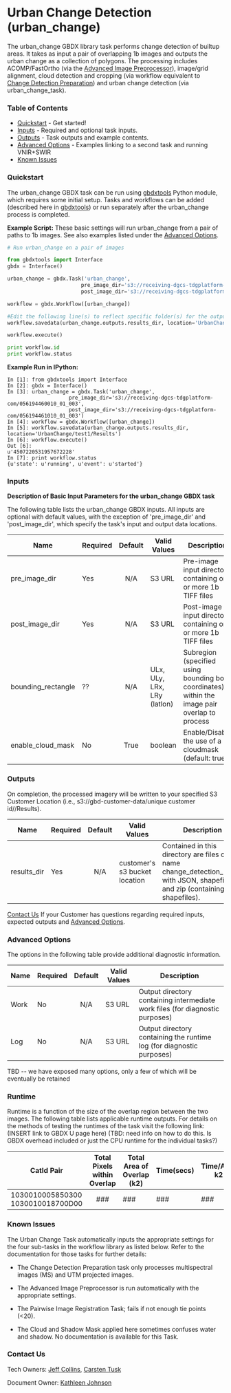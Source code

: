 #  Urban Change Detection (urban_change)

The urban_change GBDX library task performs change detection of builtup areas.  It takes as input a pair of overlapping 1b images and outputs the urban change
as a collection of polygons.  The processing includes ACOMP/FastOrtho (via 
the [Advanced Image Preprocessor](#https://github.com/TDG-Platform/docs/blob/master/Advanced_Image_Preprocessor.md)), image/grid alignment, cloud detection and cropping (via
workflow equivalent to [Change Detection Preparation](#https://github.com/TDG-Platform/docs/blob/master/Change_Detection_Preparation.md)) and urban change detection (via urban_change_task). 

### Table of Contents
 * [Quickstart](#quickstart) - Get started!
 * [Inputs](#inputs) - Required and optional task inputs.
 * [Outputs](#outputs) - Task outputs and example contents.
 * [Advanced Options](#advanced-options) - Examples linking to a second task and running VNIR+SWIR
 * [Known Issues](#known-issues)

### Quickstart

The urban_change GBDX task can be run using [gbdxtools](https://github.com/DigitalGlobe/gbdxtools/blob/master/docs/user_guide.rst) Python module, which requires some initial setup.
Tasks and workflows can be added (described here in [gbdxtools](https://github.com/DigitalGlobe/gbdxtools/blob/master/docs/running_workflows.rst))  or run separately after the urban_change process is completed.

**Example Script:** These basic settings will run urban_change from a pair of paths to 1b images.
See also examples listed under the [Advanced Options](#advanced-options).

```python
# Run urban_change on a pair of images

from gbdxtools import Interface
gbdx = Interface()

urban_change = gbdx.Task('urban_change', 
                        pre_image_dir='s3://receiving-dgcs-tdgplatform-com/056194460010_01_003',
                        post_image_dir='s3://receiving-dgcs-tdgplatform-com/056194461010_01_003')

workflow = gbdx.Workflow([urban_change])

#Edit the following line(s) to reflect specific folder(s) for the output file (example location provided)
workflow.savedata(urban_change.outputs.results_dir, location='UrbanChange/test1/Results')

workflow.execute()

print workflow.id
print workflow.status
```

**Example Run in IPython:**

    In [1]: from gbdxtools import Interface
    In [2]: gbdx = Interface()
    In [3]: urban_change = gbdx.Task('urban_change', 
                        pre_image_dir='s3://receiving-dgcs-tdgplatform-com/056194460010_01_003',
                        post_image_dir='s3://receiving-dgcs-tdgplatform-com/056194461010_01_003')
    In [4]: workflow = gbdx.Workflow([urban_change])
    In [5]: workflow.savedata(urban_change.outputs.results_dir, location='UrbanChange/test1/Results')    
    In [6]: workflow.execute()
    Out [6]: 
    u'4507220531957672228'
    In [7]: print workflow.status
    {u'state': u'running', u'event': u'started'}


### Inputs


**Description of Basic Input Parameters for the urban_change GBDX task**

The following table lists the urban_change GBDX inputs.
All inputs are optional with default values, with the exception of
'pre_image_dir' and 'post_image_dir',
which specify the task's input and output data locations.

Name        | Required             |       Default         |        Valid Values             |   Description
----------------|---------|:---------------------:|---------------------------------|-----------------
pre_image_dir   | Yes   | N/A  |  S3 URL | Pre-image input directory containing one or more 1b TIFF files
post_image_dir    | Yes   |   N/A  |  S3 URL | Post-image input directory containing one or more 1b TIFF files
bounding_rectangle    | ??  |   N/A  |  ULx, ULy, LRx, LRy (latlon) | Subregion (specified using bounding box coordinates) within the image pair overlap to process
enable_cloud_mask     | No   |   True  |  boolean | Enable/Disable the use of a cloudmask (default: true) 

### Outputs

On completion, the processed imagery will be written to your specified S3 Customer 
Location (i.e., s3://gbd-customer-data/unique customer id/<user supplied path>/Results). 

Name           |    Required      |       Default         |        Valid Values             |   Description
---------------|----------|:---------------------:|---------------------------------|-----------------
results_dir    | Yes      |  N/A      | customer's s3 bucket location | Contained in this directory are files of the name change_detection_latlon; with JSON, shapefile and zip (containing the shapefiles).



[Contact Us](#contact-us) If your Customer has questions regarding required inputs,
expected outputs and [Advanced Options](advanced-options).

### Advanced Options

The options in the following table provide additional diagnostic information. 


Name           |    Required      |       Default         |        Valid Values             |   Description
---------------|----------|:---------------------:|---------------------------------|-----------------
Work |  No     |  N/A | S3 URL | Output directory containing intermediate work files (for diagnostic purposes)
Log |  No   |  N/A | S3 URL | Output directory containing the runtime log (for diagnostic purposes)

TBD -- we have exposed many options, only a few of which will be eventually be retained

### Runtime ###

Runtime is a function of the size of the overlap region between the two images.  The following table lists applicable runtime outputs.
For details on the methods of testing the runtimes of the task visit the following link:(INSERT link to GBDX U page here)
(TBD: need info on how to do this.  Is GBDX overhead included or just the CPU runtime for the individual tasks?)

  CatId Pair  |  Total Pixels within Overlap |  Total Area of Overlap (k2)  |  Time(secs)  |  Time/Area k2
--------|:----------:|-----------|----------------|---------------
1030010005850300 1030010018700D00|###|###| ### | ### |




### Known Issues ###

The Urban Change Task automatically inputs the appropriate settings for the four sub-tasks in the workflow library as listed below.  Refer to the documentation for those tasks for further details:

*	The Change Detection Preparation task only processes multispectral images (MS) and UTM projected images. 

*	The Advanced Image Preprocessor is run automatically with the appropriate settings.

*	The Pairwise Image Registration Task; fails if not enough tie points (<20).

*	The Cloud and Shadow Mask applied here sometimes confuses water and shadow. No documentation is available for this Task.


### Contact Us ###
Tech Owners: [Jeff Collins](#jcollins@digitalglobe.com), [Carsten Tusk](#ctusk@digitalglobe.com)

Document Owner: [Kathleen Johnson](#kathleen.johnson@digitalglobe.com)
